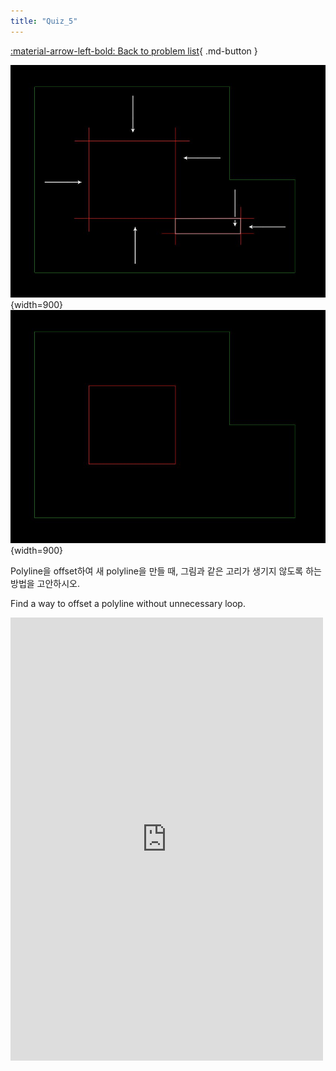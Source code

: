 ```yaml
---
title: "Quiz_5"
---
```


[:material-arrow-left-bold: Back to problem list](../index.md){ .md-button }

![blx-quiz-5-1](../../../../../assets/blx-quiz/blx-quiz-5-1.png){width=900}
![blx-quiz-5-2](../../../../../assets/blx-quiz/blx-quiz-5-2.png){width=900}

Polyline을 offset하여 새 polyline을 만들 때, 그림과 같은 고리가 생기지 않도록 하는 방법을 고안하시오.

Find a way to offset a polyline without unnecessary loop.

<iframe src="https://www.facebook.com/plugins/post.php?href=https%3A%2F%2Fwww.facebook.com%2Fboundless.X%2Fposts%2Fpfbid0364antn6SnJAD1K3qiYp8a7QnTnuZmXsx2pGMQBmNAS1TkvnkUAKcDimG8mtAz2fNl&show_text=true&width=500&is_preview=true" width="500" height="709" style="border:none;overflow:hidden" scrolling="no" frameborder="0" allowfullscreen="true" allow="autoplay; clipboard-write; encrypted-media; picture-in-picture; web-share"></iframe>
